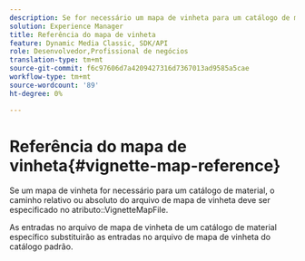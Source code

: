 ```yaml
---
description: Se for necessário um mapa de vinheta para um catálogo de material, o caminho relativo ou absoluto do arquivo de mapa de vinheta deve ser especificado no atributo VignetteMapFile.
solution: Experience Manager
title: Referência do mapa de vinheta
feature: Dynamic Media Classic, SDK/API
role: Desenvolvedor,Profissional de negócios
translation-type: tm+mt
source-git-commit: f6c97606d7a4209427316d7367013ad9585a5cae
workflow-type: tm+mt
source-wordcount: '89'
ht-degree: 0%

---
```



# Referência do mapa de vinheta{#vignette-map-reference}

Se um mapa de vinheta for necessário para um catálogo de material, o caminho relativo ou absoluto do arquivo de mapa de vinheta deve ser especificado no atributo::VignetteMapFile.

As entradas no arquivo de mapa de vinheta de um catálogo de material específico substituirão as entradas no arquivo de mapa de vinheta do catálogo padrão.
